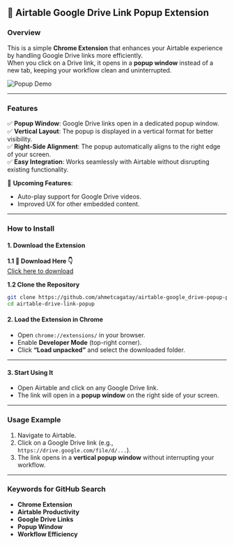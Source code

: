 ## 🚀 Airtable Google Drive Link Popup Extension  

### Overview  
This is a simple **Chrome Extension** that enhances your Airtable experience by handling Google Drive links more efficiently.  
When you click on a Drive link, it opens in a **popup window** instead of a new tab, keeping your workflow clean and uninterrupted.  

![Popup Demo](https://github.com/user-attachments/assets/4a6359e1-5c0b-4eef-bb6f-6492e6b48a63)  

---

### Features  
✅ **Popup Window**: Google Drive links open in a dedicated popup window.  
✅ **Vertical Layout**: The popup is displayed in a vertical format for better visibility.  
✅ **Right-Side Alignment**: The popup automatically aligns to the right edge of your screen.  
✅ **Easy Integration**: Works seamlessly with Airtable without disrupting existing functionality.  

🚧 **Upcoming Features**:  
- Auto-play support for Google Drive videos.  
- Improved UX for other embedded content.  

---

### How to Install  

#### 1. Download the Extension  

**1.1 🔗 Download Here 👇**  
[Click here to download](https://github.com/ahmetcagatay/airtable-google_drive-popup-player/archive/refs/heads/main.zip)  

**1.2 Clone the Repository**  
```bash
git clone https://github.com/ahmetcagatay/airtable-google_drive-popup-player.git
cd airtable-drive-link-popup
```

#### 2. Load the Extension in Chrome  
- Open `chrome://extensions/` in your browser.  
- Enable **Developer Mode** (top-right corner).  
- Click **“Load unpacked”** and select the downloaded folder.  

---

#### 3. Start Using It  
- Open Airtable and click on any Google Drive link.  
- The link will open in a **popup window** on the right side of your screen.  

---

### Usage Example  
1. Navigate to Airtable.  
2. Click on a Google Drive link (e.g., `https://drive.google.com/file/d/...`).  
3. The link opens in a **vertical popup window** without interrupting your workflow.  

---

### Keywords for GitHub Search  
- **Chrome Extension**  
- **Airtable Productivity**  
- **Google Drive Links**  
- **Popup Window**  
- **Workflow Efficiency**  
